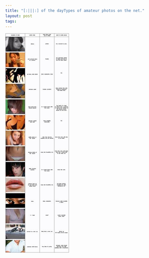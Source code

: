 ```yaml
--- 
title: "[:|||:] of the dayTypes of amateur photos on the net."
layout: post
tags: 
---
```

![](/tumblr_files/EGJ89SLNC7b7ltm7dwSY4vQX_500.jpg)
